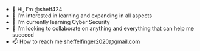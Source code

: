 - 👋 Hi, I’m @sheff424
- 👀 I’m interested in learning and expanding in all aspects
- 🌱 I’m currently learning Cyber Security
- 💞️ I’m looking to collaborate on anything and everything that can help me succeed
- 📫 How to reach me sheffelfinger2020@gmail.com

<!---
sheff424/sheff424 is a ✨ special ✨ repository because its `README.md` (this file) appears on your GitHub profile.
You can click the Preview link to take a look at your changes.
--->
